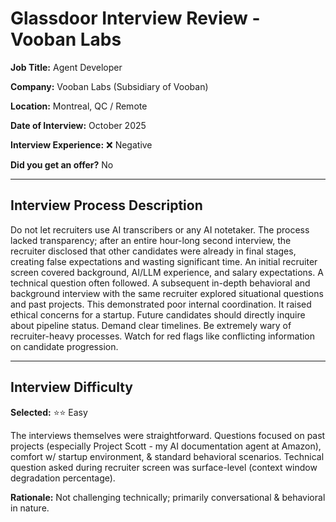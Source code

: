 # Glassdoor Interview Review - Vooban Labs

**Job Title:** Agent Developer

**Company:** Vooban Labs (Subsidiary of Vooban)

**Location:** Montreal, QC / Remote

**Date of Interview:** October 2025

**Interview Experience:** ❌ Negative

**Did you get an offer?** No

---

## Interview Process Description

Do not let recruiters use AI transcribers or any AI notetaker. The process lacked transparency; after an entire hour-long second interview, the recruiter disclosed that other candidates were already in final stages, creating false expectations and wasting significant time. An initial recruiter screen covered background, AI/LLM experience, and salary expectations. A technical question often followed. A subsequent in-depth behavioral and background interview with the same recruiter explored situational questions and past projects. This demonstrated poor internal coordination. It raised ethical concerns for a startup. Future candidates should directly inquire about pipeline status. Demand clear timelines. Be extremely wary of recruiter-heavy processes. Watch for red flags like conflicting information on candidate progression.

---

## Interview Difficulty

**Selected:** ⭐⭐ Easy

The interviews themselves were straightforward. Questions focused on past projects (especially Project Scott - my AI documentation agent at Amazon), comfort w/ startup environment, & standard behavioral scenarios. Technical question asked during recruiter screen was surface-level (context window degradation percentage).

**Rationale:** Not challenging technically; primarily conversational & behavioral in nature.

